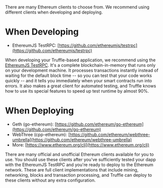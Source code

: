 There are many Ethereum clients to choose from. We recommend using different clients when developing and deploying.

# When Developing

* EthereumJS TestRPC: [https://github.com/ethereumjs/testrpc](https://github.com/ethereumjs/testrpc)

When developing your Truffle-based application, we recommend using the [EthereumJS TestRPC](https://github.com/ethereumjs/testrpc). It's a complete blockchain-in-memory that runs only on your development machine. It processes transactions instantly instead of waiting for the default block time -- so you can test that your code works quickly -- and it tells you immediately when your smart contracts run into errors. It also makes a great client for automated testing, and Truffle knows how to use its special features to speed up test runtime by almost 90%.

# When Deploying

* Geth (go-ethereum): [https://github.com/ethereum/go-ethereum](https://github.com/ethereum/go-ethereum)
* WebThree (cpp-ethereum): [https://github.com/ethereum/webthree-umbrella](https://github.com/ethereum/webthree-umbrella)
* More: [https://www.ethereum.org/cli](https://www.ethereum.org/cli)

There are many official and unofficial Ethereum clients available for you to use. You should use these clients after you've sufficiently tested your dapp with the EthereumJS TestRPC and you're ready to deploy to the Ethereum network. These are full client implementations that include mining, networking, blocks and transaction processing, and Truffle can deploy to these clients without any extra configuration.

